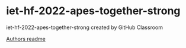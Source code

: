 # iet-hf-2022-apes-together-strong
iet-hf-2022-apes-together-strong created by GitHub Classroom

[Authors readme](authors_readme.md)

